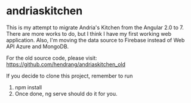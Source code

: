 # andriaskitchen

This is my attempt to migrate Andria's Kitchen from the Angular 2.0 to 7. There are more works to do, but I think I have my first 
working web application. Also, I'm moving the data source to Firebase instead of Web API Azure and MongoDB.

For the old source code, please visit:
https://github.com/hendrang/andriaskitchen_old

If you decide to clone this project, remember to run
1. npm install
2. Once done, ng serve should do it for you.
